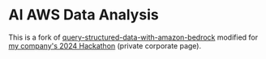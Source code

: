# AI AWS Data Analysis

This is a fork of [query-structured-data-with-amazon-bedrock](https://github.com/aws-samples/query-structured-data-with-amazon-bedrock) modified for [my company's 2024 Hackathon](https://hyland.atlassian.net/wiki/spaces/HFPATO/pages/1375535956/G.O.A.T+Totes) (private corporate page).


